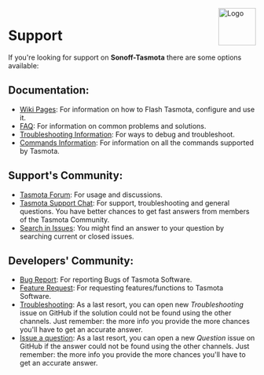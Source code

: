 <img src="/tools/logo/TASMOTA_FullLogo_Vector.svg" alt="Logo" align="right" height="76"/>

# Support

If you're looking for support on **Sonoff-Tasmota** there are some options available:

## Documentation:

* [Wiki Pages](https://github.com/arendst/Sonoff-Tasmota/wiki): For information on how to Flash Tasmota, configure and use it.
* [FAQ](https://github.com/arendst/Sonoff-Tasmota/wiki/FAQ): For information on common problems and solutions.
* [Troubleshooting Information](https://github.com/arendst/Sonoff-Tasmota/wiki/Troubleshooting): For ways to debug and troubleshoot.
* [Commands Information](https://github.com/arendst/Sonoff-Tasmota/wiki/Commands): For information on all the commands supported by Tasmota.

## Support's Community:

* [Tasmota Forum](https://groups.google.com/d/forum/sonoffusers): For usage and discussions.
* [Tasmota Support Chat](https://discord.gg/Ks2Kzd4): For support, troubleshooting and general questions. You have better chances to get fast answers from members of the Tasmota Community.
* [Search in Issues](https://github.com/arendst/Sonoff-Tasmota/issues): You might find an answer to your question by searching current or closed issues.

## Developers' Community:

* [Bug Report](https://github.com/arendst/Sonoff-Tasmota/issues/new?template=Bug_report.md): For reporting Bugs of Tasmota Software.
* [Feature Request](https://github.com/arendst/Sonoff-Tasmota/issues/new?template=Feature_request.md): For requesting features/functions to Tasmota Software.
* [Troubleshooting](https://github.com/arendst/Sonoff-Tasmota/issues/new?template=Custom.md): As a last resort, you can open new *Troubleshooting* issue on GitHub if the solution could not be found using the other channels. Just remember: the more info you provide the more chances you'll have to get an accurate answer.
* [Issue a question](https://github.com/arendst/Sonoff-Tasmota/issues/new/choose): As a last resort, you can open a new *Question* issue on GitHub if the answer could not be found using the other channels. Just remember: the more info you provide the more chances you'll have to get an accurate answer.
